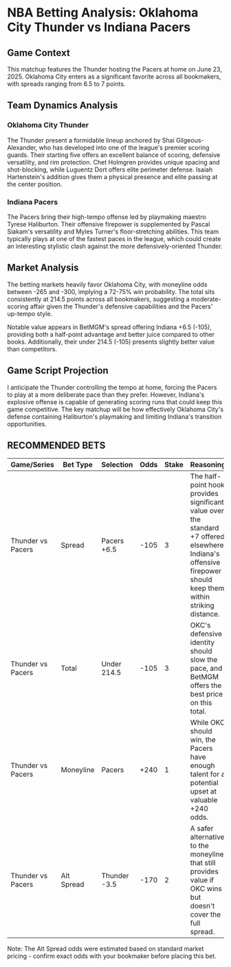 # NBA Betting Analysis: Oklahoma City Thunder vs Indiana Pacers

## Game Context
This matchup features the Thunder hosting the Pacers at home on June 23, 2025. Oklahoma City enters as a significant favorite across all bookmakers, with spreads ranging from 6.5 to 7 points.

## Team Dynamics Analysis

### Oklahoma City Thunder
The Thunder present a formidable lineup anchored by Shai Gilgeous-Alexander, who has developed into one of the league's premier scoring guards. Their starting five offers an excellent balance of scoring, defensive versatility, and rim protection. Chet Holmgren provides unique spacing and shot-blocking, while Luguentz Dort offers elite perimeter defense. Isaiah Hartenstein's addition gives them a physical presence and elite passing at the center position.

### Indiana Pacers
The Pacers bring their high-tempo offense led by playmaking maestro Tyrese Haliburton. Their offensive firepower is supplemented by Pascal Siakam's versatility and Myles Turner's floor-stretching abilities. This team typically plays at one of the fastest paces in the league, which could create an interesting stylistic clash against the more defensively-oriented Thunder.

## Market Analysis

The betting markets heavily favor Oklahoma City, with moneyline odds between -265 and -300, implying a 72-75% win probability. The total sits consistently at 214.5 points across all bookmakers, suggesting a moderate-scoring affair given the Thunder's defensive capabilities and the Pacers' up-tempo style.

Notable value appears in BetMGM's spread offering Indiana +6.5 (-105), providing both a half-point advantage and better juice compared to other books. Additionally, their under 214.5 (-105) presents slightly better value than competitors.

## Game Script Projection

I anticipate the Thunder controlling the tempo at home, forcing the Pacers to play at a more deliberate pace than they prefer. However, Indiana's explosive offense is capable of generating scoring runs that could keep this game competitive. The key matchup will be how effectively Oklahoma City's defense containing Haliburton's playmaking and limiting Indiana's transition opportunities.

## RECOMMENDED BETS

| Game/Series | Bet Type | Selection | Odds | Stake | Reasoning |
|-------------|----------|-----------|------|-------|-----------|
| Thunder vs Pacers | Spread | Pacers +6.5 | -105 | 3 | The half-point hook provides significant value over the standard +7 offered elsewhere. Indiana's offensive firepower should keep them within striking distance. |
| Thunder vs Pacers | Total | Under 214.5 | -105 | 3 | OKC's defensive identity should slow the pace, and BetMGM offers the best price on this total. |
| Thunder vs Pacers | Moneyline | Pacers | +240 | 1 | While OKC should win, the Pacers have enough talent for a potential upset at valuable +240 odds. |
| Thunder vs Pacers | Alt Spread | Thunder -3.5 | -170 | 2 | A safer alternative to the moneyline that still provides value if OKC wins but doesn't cover the full spread. |

Note: The Alt Spread odds were estimated based on standard market pricing - confirm exact odds with your bookmaker before placing this bet.